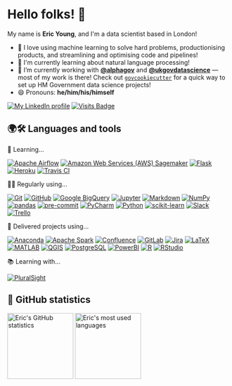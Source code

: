 # Hello folks! 👋

My name is **Eric Young**, and I'm a data scientist based in London!

- 💛 I love using machine learning to solve hard problems, productionising products, and streamlining and optimising code and pipelines!
- 🌱 I'm currently learning about natural language processing!
- 🔭 I’m currently working with [**@alphagov**](https://github.com/alphagov) and [**@ukgovdatascience**](https://github.com/ukgovdatascience/) — most of my work is there! Check out [`govcookiecutter`](https://github.com/ukgovdatascience/govcookiecutter) for a quick way to set up HM Government data science projects!
- 😄 Pronouns: **he/him/his/himself**

[![My LinkedIn profile](https://img.shields.io/badge/-Eric%20Young-0077B5?style=for-the-badge&logo=LinkedIn&logoColor=FFFFFF)](https://www.linkedin.com/in/eskyoung/)
[![Visits Badge](https://shields-io-visitor-counter.herokuapp.com/badge?page=ESKYoung.ESKYoung&color=1D70B8&style=for-the-badge&logo=GitHub&logoColor=FFFFFF)](https://github.com/ESKYoung)

## 🌍🛠 Languages and tools 

🌱 Learning...

[![Apache Airflow](https://img.shields.io/badge/-Apache%20Airflow-007A88?style=for-the-badge&logo=Apache%20Airflow&logoColor=FFFFFF)](https://airflow.apache.org/)
[![Amazon Web Services (AWS) Sagemaker](https://img.shields.io/badge/-AWS%20Sagemaker-232F3E?style=for-the-badge&logo=Amazon%20AWS&logoColor=FFFFFF)](https://aws.amazon.com/)
[![Flask](https://img.shields.io/badge/-Flask-000000?style=for-the-badge&logo=Flask&logoColor=FFFFFF)](https://flask.palletsprojects.com/)
[![Heroku](https://img.shields.io/badge/-Heroku-430098?style=for-the-badge&logo=Heroku&logoColor=FFFFFF)](https://www.heroku.com/)
[![Travis CI](https://img.shields.io/badge/-Travis%20CI-3EAAAF?style=for-the-badge&logo=Travis%20CI&logoColor=FFFFFF)](https://travis-ci.com/)

👨‍💻 Regularly using...

[![Git](https://img.shields.io/badge/-Git-F05032?style=for-the-badge&logo=Git&logoColor=FFFFFF)](https://git-scm.com/)
[![GitHub](https://img.shields.io/badge/-GitHub-181717?style=for-the-badge&logo=GitHub&logoColor=FFFFFF)](https://www.github.com/)
[![Google BigQuery](https://img.shields.io/badge/-Google%20BigQuery-4285F4?style=for-the-badge&logo=Google-Cloud&logoColor=FFFFFF)](https://cloud.google.com/)
[![Jupyter](https://img.shields.io/badge/-Jupyter-F37626?style=for-the-badge&logo=Jupyter&logoColor=FFFFFF)](https://jupyter.org/)
[![Markdown](https://img.shields.io/badge/-Markdown-000000?style=for-the-badge&logo=Markdown&logoColor=FFFFFF)](https://daringfireball.net/projects/markdown/)
[![NumPy](https://img.shields.io/badge/-NumPy-013243?style=for-the-badge&logo=NumPy&logoColor=FFFFFF)](https://numpy.org/)
[![pandas](https://img.shields.io/badge/-pandas-150458?style=for-the-badge&logo=pandas&logoColor=FFFFFF)](https://pandas.pydata.org/)
[![pre-commit](https://img.shields.io/badge/-pre--commit-FAB040?style=for-the-badge&logo=pre-commit&logoColor=FFFFFF)](https://pre-commit.com/)
[![PyCharm](https://img.shields.io/badge/-PyCharm-000000?style=for-the-badge&logo=PyCharm&logoColor=FFFFFF)](https://www.jetbrains.com/pycharm/)
[![Python](https://img.shields.io/badge/-Python-3776AB?style=for-the-badge&logo=Python&logoColor=FFFFFF)](https://www.python.org/)
[![scikit-learn](https://img.shields.io/badge/-scikit--learn-F7931E?style=for-the-badge&logo=scikit-learn&logoColor=FFFFFF)](https://scikit-learn.org/)
[![Slack](https://img.shields.io/badge/-Slack-4A154B?style=for-the-badge&logo=Slack&logoColor=FFFFFF)](https://slack.com/)
[![Trello](https://img.shields.io/badge/-Trello-0079BF?style=for-the-badge&logo=Trello&logoColor=FFFFFF)](https://trello.com/)

🎉 Delivered projects using...

[![Anaconda](https://img.shields.io/badge/-Anaconda-42B029?style=for-the-badge&logo=Anaconda&logoColor=FFFFFF)](https://www.anaconda.com/)
[![Apache Spark](https://img.shields.io/badge/-Apache%20Spark-E25A1C?style=for-the-badge&logo=Apache-Spark&logoColor=FFFFFF)](https://spark.apache.org/)
[![Confluence](https://img.shields.io/badge/-Confluence-172B4D?style=for-the-badge&logo=Confluence&logoColor=FFFFFF)](https://www.atlassian.com/software/confluence)
[![GitLab](https://img.shields.io/badge/-GitLab-FCA121?style=for-the-badge&logo=GitLab&logoColor=FFFFFF)](https://www.gitlab.com/)
[![Jira](https://img.shields.io/badge/-Jira-0052CC?style=for-the-badge&logo=Jira-Software&logoColor=FFFFFF)](https://www.atlassian.com/software/jira)
[![LaTeX](https://img.shields.io/badge/-LaTeX-008080?style=for-the-badge&logo=LaTeX&logoColor=FFFFFF)](https://www.latex-project.org/)
[![MATLAB](https://img.shields.io/badge/-MATLAB-0076A8?style=for-the-badge&logo=Mathworks&logoColor=FFFFFF)](https://www.mathworks.com/products/matlab.html)
[![QGIS](https://img.shields.io/badge/-QGIS-589632?style=for-the-badge&logo=QGIS&logoColor=FFFFFF)](https://qgis.org/)
[![PostgreSQL](https://img.shields.io/badge/-PostgreSQL-336791?style=for-the-badge&logo=PostgreSQL&logoColor=FFFFFF)](https://www.postgresql.org/)
[![PowerBI](https://img.shields.io/badge/-PowerBI-F2C811?style=for-the-badge&logo=Power-BI&logoColor=FFFFFF)](https://powerbi.microsoft.com/)
[![R](https://img.shields.io/badge/-R-276DC3?style=for-the-badge&logo=R&logoColor=FFFFFF)](https://www.r-project.org/)
[![RStudio](https://img.shields.io/badge/-RStudio-75AADB?style=for-the-badge&logo=RStudio&logoColor=FFFFFF)](https://rstudio.com/)

📚 Learning with...

[![PluralSight](https://img.shields.io/badge/-Pluralsight-F15B2A?style=for-the-badge&logo=Pluralsight&logoColor=FFFFFF)](https://www.pluralsight.com/)

## 🧮 GitHub statistics

<p>
    <img height="150" src="https://github-readme-stats.vercel.app/api?username=ESKYoung&count_private=true&show_icons=true&hide_title=true" alt="Eric's GitHub statistics">
    <img height="150" src="https://github-readme-stats.vercel.app/api/top-langs/?username=ESKYoung&layout=compact&custom_title=Most%20used%20languages" alt="Eric's most used languages">
</p>
